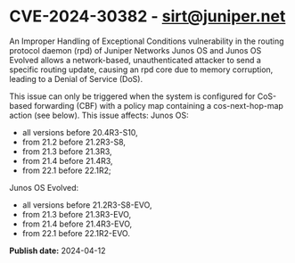 # CVE-2024-30382 - sirt@juniper.net

An Improper Handling of Exceptional Conditions vulnerability in the routing protocol daemon (rpd) of Juniper Networks Junos OS and Junos OS Evolved allows a network-based, unauthenticated attacker to send a specific routing update, causing an rpd core due to memory corruption, leading to a Denial of Service (DoS).

This issue can only be triggered when the system is configured for CoS-based forwarding (CBF) with a policy map containing a cos-next-hop-map action (see below).
This issue affects:
Junos OS: 


  *  all versions before 20.4R3-S10, 
  *  from 21.2 before 21.2R3-S8,
  *  from 21.3 before 21.3R3, 
  *  from 21.4 before 21.4R3, 
  *  from 22.1 before 22.1R2;




Junos OS Evolved: 


  *  all versions before 21.2R3-S8-EVO,
  *  from 21.3 before 21.3R3-EVO, 
  *  from 21.4 before 21.4R3-EVO, 
  *  from 22.1 before 22.1R2-EVO.

**Publish date:** 2024-04-12

